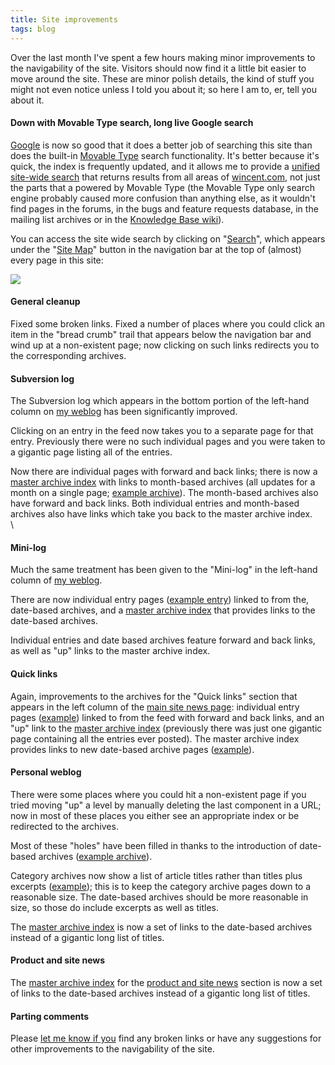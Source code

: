 ```yaml
---
title: Site improvements
tags: blog
---
```


Over the last month I've spent a few hours making minor improvements to the navigability of the site. Visitors should now find it a little bit easier to move around the site. These are minor polish details, the kind of stuff you might not even notice unless I told you about it; so here I am to, er, tell you about it.

#### Down with Movable Type search, long live Google search

[Google](http://google.com/) is now so good that it does a better job of searching this site than does the built-in [Movable Type](http://www.movabletype.org/) search functionality. It's better because it's quick, the index is frequently updated, and it allows me to provide a [unified site-wide search](http://www.wincent.com/a/site-map/search/) that returns results from all areas of [wincent.com](http://www.wincent.com/), not just the parts that a powered by Movable Type (the Movable Type only search engine probably caused more confusion than anything else, as it wouldn't find pages in the forums, in the bugs and feature requests database, in the mailing list archives or in the [Knowledge Base wiki](http://www.wincent.com/wiki/)).

You can access the site wide search by clicking on "[Search](http://www.wincent.com/a/site-map/search/)", which appears under the "[Site Map](http://www.wincent.com/a/site-map/)" button in the navigation bar at the top of (almost) every page in this site:

![](/system/images/legacy/site-search.png)

#### General cleanup

Fixed some broken links. Fixed a number of places where you could click an item in the "bread crumb" trail that appears below the navigation bar and wind up at a non-existent page; now clicking on such links redirects you to the corresponding archives.

#### Subversion log

The Subversion log which appears in the bottom portion of the left-hand column on [my weblog](http://colaiuta.net/) has been significantly improved.

Clicking on an entry in the feed now takes you to a separate page for that entry. Previously there were no such individual pages and you were taken to a gigantic page listing all of the entries.

Now there are individual pages with forward and back links; there is now a [master archive index](http://www.wincent.com/a/about/wincent/weblog/svn-log/archives/) with links to month-based archives (all updates for a month on a single page; [example archive](http://www.wincent.com/a/about/wincent/weblog/svn-log/archives/2006/11/)). The month-based archives also have forward and back links. Both individual entries and month-based archives also have links which take you back to the master archive index.\
\

#### Mini-log

Much the same treatment has been given to the "Mini-log" in the left-hand column of [my weblog](http://colaiuta.net/).

There are now individual entry pages ([example entry](http://www.wincent.com/a/about/wincent/weblog/mini-log/archives/2006/10/interface_build.php)) linked to from the, date-based archives, and a [master archive index](http://www.wincent.com/a/about/wincent/weblog/mini-log/archives/index.php) that provides links to the date-based archives.

Individual entries and date based archives feature forward and back links, as well as "up" links to the master archive index.

#### Quick links

Again, improvements to the archives for the "Quick links" section that appears in the left column of the [main site news page](http://wincent.org/): individual entry pages ([example](http://www.wincent.com/a/news/quick-links/archives/2006/11/flickrexport_fo_4.php)) linked to from the feed with forward and back links, and an "up" link to the [master archive index](http://www.wincent.com/a/news/quick-links/archives/) (previously there was just one gigantic page containing all the entries ever posted). The master archive index provides links to new date-based archive pages ([example](http://www.wincent.com/a/news/quick-links/archives/2006/10/)).

#### Personal weblog

There were some places where you could hit a non-existent page if you tried moving "up" a level by manually deleting the last component in a URL; now in most of these places you either see an appropriate index or be redirected to the archives.

Most of these "holes" have been filled in thanks to the introduction of date-based archives ([example archive](http://www.wincent.com/a/about/wincent/weblog/archives/2006/11/)).

Category archives now show a list of article titles rather than titles plus excerpts ([example](http://www.wincent.com/a/about/wincent/weblog/archives/opinion/)); this is to keep the category archive pages down to a reasonable size. The date-based archives should be more reasonable in size, so those do include excerpts as well as titles.

The [master archive index](http://www.wincent.com/a/about/wincent/weblog/archives/) is now a set of links to the date-based archives instead of a gigantic long list of titles.

#### Product and site news

The [master archive index](http://www.wincent.com/a/news/archives/) for the [product and site news](http://www.wincent.com/a/news/) section is now a set of links to the date-based archives instead of a gigantic long list of titles.

#### Parting comments

Please [let me know if you](http://www.wincent.com/a/contact/mail/) find any broken links or have any suggestions for other improvements to the navigability of the site.
